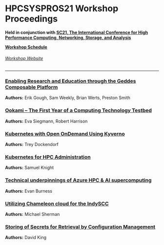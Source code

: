 # HPCSYSPROS21 Workshop Proceedings
**Held in conjunction with [SC21, The International Conference for High Performance Computing, Networking, Storage, and Analysis](https://sc21.supercomputing.org/)**

**[Workshop Schedule](https://sc21.supercomputing.org/session/?sess=sess326)**

###### [Workshop Website](http://sighpc-syspros.org/workshops/2021/)

---
### [Enabling Research and Education through the Geddes Composable Platform](https://github.com/HPCSYSPROS/Workshop21/tree/master/Enabling_Research_and_Education)
**Authors:** Erik Gough, Sam Weekly, Brian Werts, Preston Smith

### [Ookami – The First Year of a Computing Technology Testbed](https://github.com/HPCSYSPROS/Workshop21/tree/master/Ookami_First_Year) 
**Authors:** Eva Siegmann, Robert Harrison

### [Kubernetes with Open OnDemand Using Kyverno](https://github.com/HPCSYSPROS/Workshop21/tree/master/Kubernetes_Open)
**Authors:** Trey Dockendorf

### [Kubernetes for HPC Administration](https://github.com/HPCSYSPROS/Workshop21/tree/master/Kubernetes_for_HPC)
**Authors:** Samuel Knight

### [Technical underpinnings of Azure HPC & AI supercomputing](https://github.com/HPCSYSPROS/Workshop21/tree/master/Technical_underpinning_Azure)
**Authors:** Evan Burness

### [Utilizing Chameleon cloud for the IndySCC](https://github.com/HPCSYSPROS/Workshop21/tree/master/Utilizing_Chameleon)
**Authors:** Michael Sherman

### [Storing of Secrets for Retrieval by Configuration Management](https://github.com/HPCSYSPROS/Workshop21/tree/master/Storing_of_Secrets)
**Authors:** David King

